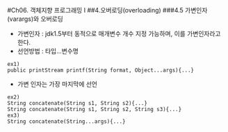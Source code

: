#Ch06. 객체지향 프로그래밍 I
##4.오버로딩(overloading)
###4.5 가변인자(varargs)와 오버로딩
* 가변인자 : jdk1.5부터 동적으로 매개변수 개수 지정 가능하며,
           이를 가변인자라고 한다.
* 선언방법 : 타입...변수명
```
ex1)
public printStream printf(String format, Object...args){...}
```
* 가변 인자는 가장 마지막에 선언
```
ex2)
String concatenate(String s1, String s2){...}
String concatenate(String s1, String s2, String s3){...}
ex3)
String concatenate(String...args){...}
```